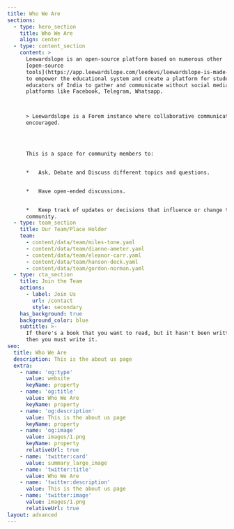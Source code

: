 ```yaml
---
title: Who We Are
sections:
  - type: hero_section
    title: Who We Are
    align: center
  - type: content_section
    content: >
      Leewardslope is an open-source platform based on numerous other
      [open-source
      tools](https://app.leewardslope.com/leedevs/leewardslope-is-made-up-of-4b84)
      to empower the educational system and create a platform for students and
      educators of India to gather and communicate without social media
      platforms like Facebook, Telegram, Whatsapp.



      > Leewardslope is a Forem instance where collaborative communication is
      encouraged.




      This is a space for community members to:


      *   Ask, Debate and Discuss different topics and questions.


      *   Have open-ended discussions.


      *   Keep track of updates or decisions that influence or change the
      community.
  - type: team_section
    title: Our Team/Place Holder
    team:
      - content/data/team/miles-tone.yaml
      - content/data/team/dianne-ameter.yaml
      - content/data/team/eleanor-carr.yaml
      - content/data/team/hanson-deck.yaml
      - content/data/team/gordon-norman.yaml
  - type: cta_section
    title: Join the Team
    actions:
      - label: Join Us
        url: /contact
        style: secondary
    has_background: true
    background_color: blue
    subtitle: >-
      If there's a book that you want to read, but it hasn't been written yet,
      then you must write it.
seo:
  title: Who We Are
  description: This is the about us page
  extra:
    - name: 'og:type'
      value: website
      keyName: property
    - name: 'og:title'
      value: Who We Are
      keyName: property
    - name: 'og:description'
      value: This is the about us page
      keyName: property
    - name: 'og:image'
      value: images/1.png
      keyName: property
      relativeUrl: true
    - name: 'twitter:card'
      value: summary_large_image
    - name: 'twitter:title'
      value: Who We Are
    - name: 'twitter:description'
      value: This is the about us page
    - name: 'twitter:image'
      value: images/1.png
      relativeUrl: true
layout: advanced
---
```


